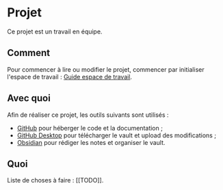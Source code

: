 # Projet 
Ce projet est un travail en équipe. 

## Comment  
Pour commencer à lire ou modifier le projet, commencer par initialiser l'espace de travail : [Guide espace de travail](Guides/Guide%20espace%20de%20travail.md). 

## Avec quoi  
Afin de réaliser ce projet, les outils suivants sont utilisés : 
- [GitHub](Guides/GitHub.md) pour héberger le code et la documentation ; 
- [GitHub Desktop](Guides/GitHub%20Desktop.md) pour télécharger le vault et upload des modifications ; 
- [Obsidian](Guides/Obsidian.md) pour rédiger les notes et organiser le vault. 

## Quoi  
Liste de choses à faire : [[TODO]]. 
